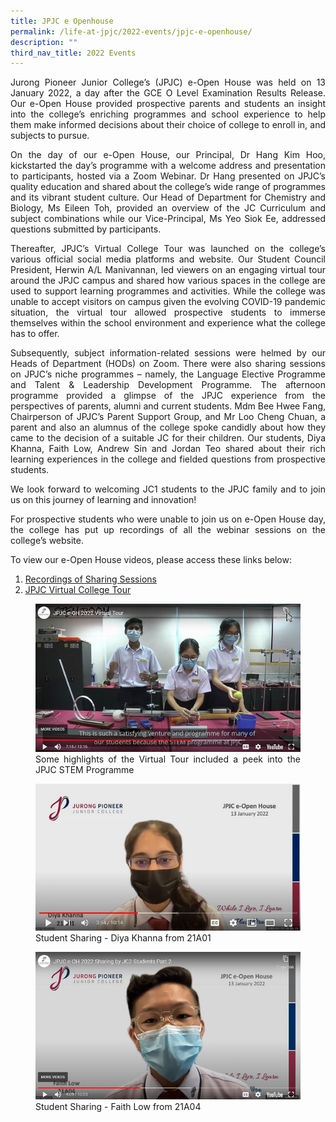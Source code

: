 ```yaml
---
title: JPJC e Openhouse
permalink: /life-at-jpjc/2022-events/jpjc-e-openhouse/
description: ""
third_nav_title: 2022 Events
---
```

<div align=justify>
<p>
Jurong Pioneer Junior College’s (JPJC) e-Open House was held on 13 January 2022, a day after the GCE O Level Examination Results Release. Our e-Open House provided prospective parents and students an insight into the college’s enriching programmes and school experience to help them make informed decisions about their choice of college to enroll in, and subjects to pursue.</p>

<p>
On the day of our e-Open House, our Principal, Dr Hang Kim Hoo, kickstarted the day’s programme with a welcome address and presentation to participants, hosted via a Zoom Webinar. Dr Hang presented on JPJC’s quality education and shared about the college’s wide range of programmes and its vibrant student culture. Our Head of Department for Chemistry and Biology, Ms Eileen Toh, provided an overview of the JC Curriculum and subject combinations while our Vice-Principal, Ms Yeo Siok Ee, addressed questions submitted by participants.</p>

<p>
Thereafter, JPJC’s Virtual College Tour was launched on the college’s various official social media platforms and website. Our Student Council President, Herwin A/L Manivannan, led viewers on an engaging virtual tour around the JPJC campus and shared how various spaces in the college are used to support learning programmes and activities. While the college was unable to accept visitors on campus given the evolving COVID-19 pandemic situation, the virtual tour allowed prospective students to immerse themselves within the school environment and experience what the college has to offer.</p>

<p>
Subsequently, subject information-related sessions were helmed by our Heads of Department (HODs) on Zoom. There were also sharing sessions on JPJC’s niche programmes – namely, the Language Elective Programme and Talent & Leadership Development Programme. The afternoon programme provided a glimpse of the JPJC experience from the perspectives of parents, alumni and current students. Mdm Bee Hwee Fang, Chairperson of JPJC’s Parent Support Group, and Mr Loo Cheng Chuan, a parent and also an alumnus of the college spoke candidly about how they came to the decision of a suitable JC for their children. Our students, Diya Khanna, Faith Low, Andrew Sin and Jordan Teo shared about their rich learning experiences in the college and fielded questions from prospective students.</p>

<p>
We look forward to welcoming JC1 students to the JPJC family and to join us on this journey of learning and innovation!</p>

<p>
For prospective students who were unable to join us on e-Open House day, the college has put up recordings of all the webinar sessions on the college’s website.</p>

<p>
To view our e-Open House videos, please access these links below:</p>
<ol>
	<li><a href="/about/admission-matters/jpjc-e-openhouse-2022/">Recordings of Sharing Sessions</a></li>
	<li><a href="/about/admission-matters/jpjc-e-openhouse-2022/virtual-tour/">JPJC Virtual College Tour</a></li></ol>

<figure>
<img src="/images/2022eopenhse1.jpg">
<figcaption>Some highlights of the Virtual Tour included a peek into the JPJC STEM Programme</figcaption>
</figure>

<figure>
<img src="/images/2022eopenhse2.jpg">
<figcaption>Student Sharing - Diya Khanna from 21A01</figcaption>
</figure>

<figure>
<img src="/images/2022eopenhse3.jpg">
<figcaption>Student Sharing - Faith Low from 21A04</figcaption>
</figure>